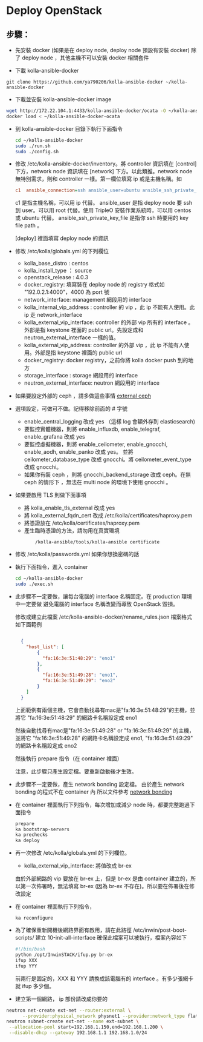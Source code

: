Deploy OpenStack
================


步驟：
-----

- 先安裝 docker (如果是在 deploy node, deploy node 預設有安裝 docker)
  除了 deploy node ，其他主機不可以安裝 docker 相關套件


- 下載 kolla-ansible-docker

```
git clone https://github.com/ya790206/kolla-ansible-docker ~/kolla-ansible-docker
```

- 下載並安裝 kolla-ansible-docker image

```bash
wget http://172.22.104.1:4433/kolla-ansible-docker/ocata -O ~/kolla-ansible-docker-ocata
docker load < ~/kolla-ansible-docker-ocata
```

- 到 kolla-ansible-docker 目錄下執行下面指令

    ```bash
    cd ~/kolla-ansible-docker
    sudo ./run.sh
    sudo ./config.sh
    ```

- 修改 /etc/kolla-ansible-docker/inventory。將 controller 資訊填在 [control]下方，network node 資訊填在
  [network] 下方。以此類推。network node 無特別需求，則和 controller 一樣。第一欄位填寫 ip 或是主機名稱。如

    ```ini
    c1  ansible_connection=ssh ansible_user=ubuntu ansible_ssh_private_key_file=/etc/kolla-ansible-docker/my ansible_become_user=root ansible_become=true validate_certs=False host_key_checking=False
    ```

  c1 是指主機名稱，可以用 ip 代替。
  ansible_user 是指 deploy node 要 ssh 到 user。可以用 root 代替。使用 TripleO 安裝作業系統時，可以用 centos 或 ubuntu 代替。
  ansible_ssh_private_key_file 是指你 ssh 時要用的 key file path 。

  [deploy] 裡面填寫 deploy node 的資訊

- 修改 /etc/kolla/globals.yml 的下列欄位
    - kolla_base_distro : centos
    - kolla_install_type ： source
    - openstack_release : 4.0.3
    - docker_registry: 填寫裝在 deploy node 的 registry 格式如 "192.0.2.1:4000"，4000 為 port 號
    - network_interface: management 網段用的 interface
    - kolla_internal_vip_address : controller 的 vip ，此 ip 不能有人使用。此 ip 走 network_interface
    - kolla_external_vip_interface: controller 的外部 vip 所有的 interface 。外部是指 keystone 裡面的 public url。先設定成和 neutron_external_interface 一樣的值。
    - kolla_external_vip_address: controller 的外部 vip ，此 ip 不能有人使用。外部是指 keystone 裡面的 public url
    - docker_registry: docker registry，之前你將 kolla docker push 到的地方
    - storage_interface : storage 網段用的 interface
    - neutron_external_interface: neutron 網段用的 interface

- 如果要設定外部的 ceph ，請多做這些事情 [external ceph](https://github.com/ya790206/kolla-doc/blob/master/external_ceph.md)

- 選項設定，可做可不做。記得移除前面的 # 字號
  - enable_central_logging 改成 yes （這樣 log 會額外存到 elasticsearch)
  - 要監控實體機器，則將 enable_influxdb, enable_telegraf, enable_grafana 改成 yes
  - 要監控虛擬機器，則將 enable_ceilometer, enable_gnocchi, enable_aodh, enable_panko 改成 yes。
    並將 ceilometer_database_type 改成 gnocchi。將 ceilometer_event_type 改成 gnocchi。
  - 如果你有裝 ceph ，則將 gnocchi_backend_storage 改成 ceph。在無 ceph 的情形下
    ，無法在 multi node 的環境下使用 gnocchi 。

- 如果要啟用 TLS 則做下面事項

  - 將 kolla_enable_tls_external 改成 yes
  - 將 kolla_external_fqdn_cert 改成 /etc/kolla/certificates/haproxy.pem
  - 將憑證放在 /etc/kolla/certificates/haproxy.pem
  - 產生臨時憑證的方法，請勿用在真實環境
    ```
        /kolla-ansible/tools/kolla-ansible certificate
    ```

- 修改 /etc/kolla/passwords.yml 如果你想換密碼的話

- 執行下面指令，進入 container

    ```bash
    cd ~/kolla-ansible-docker
    sudo ./exec.sh

   ```

- 此步驟不一定要做，讓每台電腦的 interface 名稱固定。在 production 環境中一定要做
  避免電腦的 interface 名稱改變而導致 OpenStack 毀損。

  修改或建立此檔案 /etc/kolla-ansible-docker/rename_rules.json
  檔案格式如下面範例

  ```json

    {
      "host_list": [
          {
            "fa:16:3e:51:48:29": "eno1"
          },
          {
            "fa:16:3e:51:49:28": "eno1",
            "fa:16:3e:51:49:29": "eno2"
          }
      ]
    }

  ```
  上面範例有兩個主機，它會自動找尋有mac是"fa:16:3e:51:48:29"的主機，並將它
  "fa:16:3e:51:48:29" 的網路卡名稱設定成 eno1

  然後自動找尋有mac是"fa:16:3e:51:49:28" or "fa:16:3e:51:49:29" 的主機，並將它
  "fa:16:3e:51:49:28" 的網路卡名稱設定成 eno1, "fa:16:3e:51:49:29" 的網路卡名稱設定成 eno2

  然後執行 prepare 指令（在 container 裡面）

  注意，此步驟只產生設定檔。要重新啟動後才生效。


- 此步驟不一定要做，產生 network bonding 設定檔。
  由於產生 network bonding 的程式不在 container 內
  所以文件參考 [network bonding](https://github.com/ya790206/kolla-doc/blob/master/network-bonding.md)



- 在 container 裡面執行下列指令，每次增加或減少 node 時，都要完整跑過下面指令

    ```bash
    prepare
    ka bootstrap-servers
    ka prechecks
    ka deploy
    ```

- 再一次修改 /etc/kolla/globals.yml 的下列欄位。

    - kolla_external_vip_interface: 將值改成 br-ex

  由於外部網路的 vip 要放在 br-ex 上，但是 br-ex 是由 container 建立的，所以第一次佈署時，無法填寫 br-ex
  (因為 br-ex 不存在)。所以要在佈署後在修改設定

- 在 container 裡面執行下列指令，

    ```
    ka reconfigure
    ```

- 為了確保重新開機後網路界面有啟用，請在此路徑 /etc/inwin/post-boot-scripts/ 建立 10-init-all-interface
  確保此檔案可以被執行，檔案內容如下

  ```bash
  #!/bin/bash
  python /opt/InwinSTACK/ifup.py br-ex
  ifup XXX
  ifup YYY

  ```

  前兩行是固定的，XXX 和 YYY 請換成該電腦有的 interface 。有多少張網卡就 ifup 多少個。



- 建立第一個網路， ip 部份請改成你要的

```bash
neutron net-create ext-net --router:external \
      --provider:physical_network physnet1 --provider:network_type flat
neutron subnet-create ext-net --name ext-subnet \
 --allocation-pool start=192.168.1.150,end=192.168.1.200 \
 --disable-dhcp --gateway 192.168.1.1 192.168.1.0/24
```
